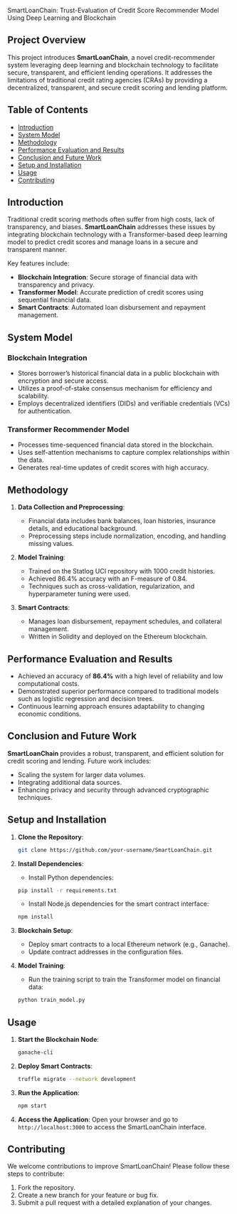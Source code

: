  SmartLoanChain: Trust-Evaluation of Credit Score Recommender Model Using Deep Learning and Blockchain

## Project Overview

This project introduces **SmartLoanChain**, a novel credit-recommender system leveraging deep learning and blockchain technology to facilitate secure, transparent, and efficient lending operations. It addresses the limitations of traditional credit rating agencies (CRAs) by providing a decentralized, transparent, and secure credit scoring and lending platform.

## Table of Contents

- [Introduction](#introduction)
- [System Model](#system-model)
- [Methodology](#methodology)
- [Performance Evaluation and Results](#performance-evaluation-and-results)
- [Conclusion and Future Work](#conclusion-and-future-work)
- [Setup and Installation](#setup-and-installation)
- [Usage](#usage)
- [Contributing](#contributing)

## Introduction

Traditional credit scoring methods often suffer from high costs, lack of transparency, and biases. **SmartLoanChain** addresses these issues by integrating blockchain technology with a Transformer-based deep learning model to predict credit scores and manage loans in a secure and transparent manner.

Key features include:
- **Blockchain Integration**: Secure storage of financial data with transparency and privacy.
- **Transformer Model**: Accurate prediction of credit scores using sequential financial data.
- **Smart Contracts**: Automated loan disbursement and repayment management.

## System Model

### Blockchain Integration

- Stores borrower’s historical financial data in a public blockchain with encryption and secure access.
- Utilizes a proof-of-stake consensus mechanism for efficiency and scalability.
- Employs decentralized identifiers (DIDs) and verifiable credentials (VCs) for authentication.

### Transformer Recommender Model

- Processes time-sequenced financial data stored in the blockchain.
- Uses self-attention mechanisms to capture complex relationships within the data.
- Generates real-time updates of credit scores with high accuracy.

## Methodology

1. **Data Collection and Preprocessing**:
   - Financial data includes bank balances, loan histories, insurance details, and educational background.
   - Preprocessing steps include normalization, encoding, and handling missing values.

2. **Model Training**:
   - Trained on the Statlog UCI repository with 1000 credit histories.
   - Achieved 86.4% accuracy with an F-measure of 0.84.
   - Techniques such as cross-validation, regularization, and hyperparameter tuning were used.

3. **Smart Contracts**:
   - Manages loan disbursement, repayment schedules, and collateral management.
   - Written in Solidity and deployed on the Ethereum blockchain.

## Performance Evaluation and Results

- Achieved an accuracy of **86.4%** with a high level of reliability and low computational costs.
- Demonstrated superior performance compared to traditional models such as logistic regression and decision trees.
- Continuous learning approach ensures adaptability to changing economic conditions.

## Conclusion and Future Work

**SmartLoanChain** provides a robust, transparent, and efficient solution for credit scoring and lending. Future work includes:
- Scaling the system for larger data volumes.
- Integrating additional data sources.
- Enhancing privacy and security through advanced cryptographic techniques.

## Setup and Installation

1. **Clone the Repository**:
   ```bash
   git clone https://github.com/your-username/SmartLoanChain.git
   ```
2. **Install Dependencies**:
   - Install Python dependencies:
   ```bash
   pip install -r requirements.txt
   ```
   - Install Node.js dependencies for the smart contract interface:
   ```bash
   npm install
   ```
3. **Blockchain Setup**:
   - Deploy smart contracts to a local Ethereum network (e.g., Ganache).
   - Update contract addresses in the configuration files.

4. **Model Training**:
   - Run the training script to train the Transformer model on financial data:
   ```bash
   python train_model.py
   ```

## Usage

1. **Start the Blockchain Node**:
   ```bash
   ganache-cli
   ```
2. **Deploy Smart Contracts**:
   ```bash
   truffle migrate --network development
   ```
3. **Run the Application**:
   ```bash
   npm start
   ```
4. **Access the Application**:
   Open your browser and go to `http://localhost:3000` to access the SmartLoanChain interface.

## Contributing

We welcome contributions to improve SmartLoanChain! Please follow these steps to contribute:
1. Fork the repository.
2. Create a new branch for your feature or bug fix.
3. Submit a pull request with a detailed explanation of your changes.
